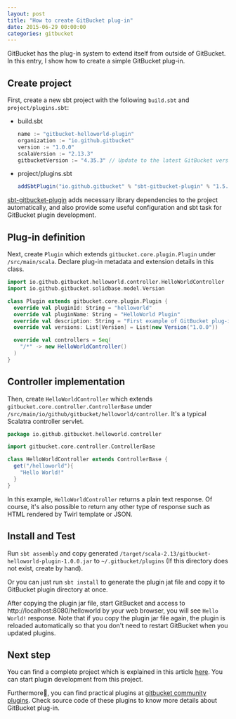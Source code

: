 ```yaml
---
layout: post
title: "How to create GitBucket plug-in"
date: 2015-06-29 00:00:00
categories: gitbucket
---
```


GitBucket has the plug-in system to extend itself from outside of GitBucket. In this entry, I show how to create a simple GitBucket plug-in.

## Create project

First, create a new sbt project with the following `build.sbt` and `project/plugins.sbt`:

- build.sbt

  ```scala
  name := "gitbucket-helloworld-plugin"
  organization := "io.github.gitbucket"
  version := "1.0.0"
  scalaVersion := "2.13.3"
  gitbucketVersion := "4.35.3" // Update to the latest GitBucket version
  ```

- project/plugins.sbt

  ```scala
  addSbtPlugin("io.github.gitbucket" % "sbt-gitbucket-plugin" % "1.5.0")
  ```

[sbt-gitbucket-plugin](https://github.com/gitbucket/sbt-gitbucket-plugin) adds necessary library dependencies to the project automatically, and also provide some useful configuration and sbt task for GitBucket plugin development.

## Plug-in definition

Next, create `Plugin` which extends `gitbucket.core.plugin.Plugin` under `/src/main/scala`. Declare plug-in metadata and extension details in this class.

```scala
import io.github.gitbucket.helloworld.controller.HelloWorldController
import io.github.gitbucket.solidbase.model.Version

class Plugin extends gitbucket.core.plugin.Plugin {
  override val pluginId: String = "helloworld"
  override val pluginName: String = "HelloWorld Plugin"
  override val description: String = "First example of GitBucket plug-in"
  override val versions: List[Version] = List(new Version("1.0.0"))

  override val controllers = Seq(
    "/*" -> new HelloWorldController()
  )
}
```

## Controller implementation

Then, create `HelloWorldController` which extends `gitbucket.core.controller.ControllerBase` under `/src/main/io/github/gitbucket/helloworld/controller`. It's a typical Scalatra controller servlet.

```scala
package io.github.gitbucket.helloworld.controller

import gitbucket.core.controller.ControllerBase

class HelloWorldController extends ControllerBase {
  get("/helloworld"){
    "Hello World!"
  }
}
```

In this example, `HelloWorldController` returns a plain text response. Of course, it's also possible to return any other type of response such as HTML rendered by Twirl template or JSON.

## Install and Test

Run `sbt assembly` and copy generated `/target/scala-2.13/gitbucket-helloworld-plugin-1.0.0.jar` to `~/.gitbucket/plugins` (If this directory does not exist, create by hand).

Or you can just run `sbt install` to generate the plugin jat file and copy it to GitBucket plugin directory at once.

After copying the plugin jar file, start GitBucket and access to http://localhost:8080/helloworld by your web browser, you will see `Hello World!` response. Note that if you copy the plugin jar file again, the plugin is reloaded automatically so that you don't need to restart GitBucket when you updated plugins.

## Next step

You can find a complete project which is explained in this article [here](https://github.com/gitbucket/gitbucket-plugin-template). You can start plugin development from this project.

Furthermore, you can find practical plugins at [gitbucket community plugins](http://gitbucket-plugins.github.io/). Check source code of these plugins to know more details about GitBucket plug-in.

